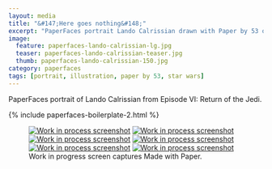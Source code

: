 ```yaml
---
layout: media
title: "&#147;Here goes nothing&#148;"
excerpt: "PaperFaces portrait Lando Calrissian drawn with Paper by 53 on an iPad."
image: 
  feature: paperfaces-lando-calrissian-lg.jpg
  teaser: paperfaces-lando-calrissian-teaser.jpg
  thumb: paperfaces-lando-calrissian-150.jpg
category: paperfaces
tags: [portrait, illustration, paper by 53, star wars]
---
```


PaperFaces portrait of Lando Calrissian from Episode VI: Return of the Jedi.

{% include paperfaces-boilerplate-2.html %}

<figure class="third">
	<a href="{{ site.url }}/images/paperfaces-lando-calrissian-process-1-lg.jpg"><img src="{{ site.url }}/images/paperfaces-lando-calrissian-process-1-600.jpg" alt="Work in process screenshot"></a>
	<a href="{{ site.url }}/images/paperfaces-lando-calrissian-process-2-lg.jpg"><img src="{{ site.url }}/images/paperfaces-lando-calrissian-process-2-600.jpg" alt="Work in process screenshot"></a>
	<a href="{{ site.url }}/images/paperfaces-lando-calrissian-process-3-lg.jpg"><img src="{{ site.url }}/images/paperfaces-lando-calrissian-process-3-600.jpg" alt="Work in process screenshot"></a>
	<a href="{{ site.url }}/images/paperfaces-lando-calrissian-process-4-lg.jpg"><img src="{{ site.url }}/images/paperfaces-lando-calrissian-process-4-600.jpg" alt="Work in process screenshot"></a>
	<a href="{{ site.url }}/images/paperfaces-lando-calrissian-process-5-lg.jpg"><img src="{{ site.url }}/images/paperfaces-lando-calrissian-process-5-600.jpg" alt="Work in process screenshot"></a>
	<a href="{{ site.url }}/images/paperfaces-lando-calrissian-process-6-lg.jpg"><img src="{{ site.url }}/images/paperfaces-lando-calrissian-process-6-600.jpg" alt="Work in process screenshot"></a>
	<figcaption>Work in progress screen captures Made with Paper.</figcaption>
</figure>